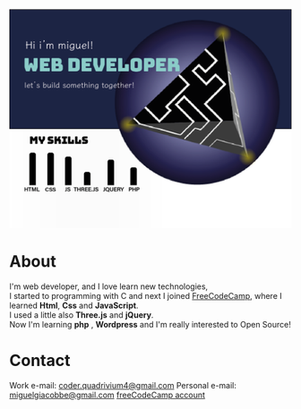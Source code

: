 <img src="/img/intro.png">

# About
I'm web developer, and I love learn new technologies, <br>
I started to programming with C and next I joined [FreeCodeCamp](https://www.freecodecamp.org/), where I learned **Html**, **Css** and **JavaScript**. <br>
I used a little also **Three.js** and **jQuery**. <br>
Now I'm learning **php** , **Wordpress** and I'm really interested to Open Source!

# Contact
Work e-mail: coder.quadrivium4@gmail.com
Personal e-mail: miguelgiacobbe@gmail.com
[freeCodeCamp account](https://www.freecodecamp.org/procoder4)